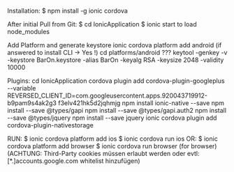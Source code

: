 Installation:
$ npm install -g ionic cordova

After initial Pull from Git:
$ cd IonicApplication
$ ionic start to load node_modules

Add Platform and generate keystore
ionic cordova platform add android (if answered to install CLI -> Yes !)
cd platforms/android
??? keytool -genkey -v -keystore BarOn.keystore -alias BarOn -keyalg RSA -keysize 2048 -validity 10000

Plugins:
cd IonicApplication
cordova plugin add cordova-plugin-googleplus --variable REVERSED_CLIENT_ID=com.googleusercontent.apps.920043719912-b9pam9s4ak2g3
f3elv421hk5d2jqhmjg
npm install ionic-native --save
npm install --save @types/gapi
npm install --save @types/gapi.auth2
npm install --save @types/jquery
npm install --save jquery
ionic cordova plugin add cordova-plugin-nativestorage

RUN:
$ ionic cordova platform add ios
$ ionic cordova run ios
OR:
$ ionic cordova platform add browser
$ ionic cordova run browser (for browser) (ACHTUNG: Third-Party cookies müssen erlaubt werden oder evtl: [*.]accounts.google.com whitelist hinzufügen)

